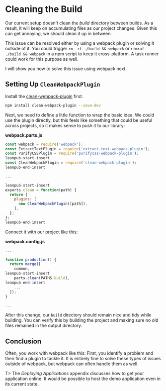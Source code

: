 # Cleaning the Build

Our current setup doesn't clean the *build* directory between builds. As a result, it will keep on accumulating files as our project changes. Given this can get annoying, we should clean it up in between.

This issue can be resolved either by using a webpack plugin or solving it outside of it. You could trigger `rm -rf ./build && webpack` or `rimraf ./build && webpack` in a npm script to keep it cross-platform. A task runner could work for this purpose as well.

I will show you how to solve this issue using webpack next.

## Setting Up `CleanWebpackPlugin`

Install the [clean-webpack-plugin](https://www.npmjs.com/package/clean-webpack-plugin) first:

```bash
npm install clean-webpack-plugin --save-dev
```

Next, we need to define a little function to wrap the basic idea. We could use the plugin directly, but this feels like something that could be useful across projects, so it makes sense to push it to our library:

**webpack.parts.js**

```javascript
const webpack = require('webpack');
const ExtractTextPlugin = require('extract-text-webpack-plugin');
const PurifyCSSPlugin = require('purifycss-webpack-plugin');
leanpub-start-insert
const CleanWebpackPlugin = require('clean-webpack-plugin');
leanpub-end-insert

...

leanpub-start-insert
exports.clean = function(path) {
  return {
    plugins: [
      new CleanWebpackPlugin([path]),
    ],
  };
};
leanpub-end-insert
```

Connect it with our project like this:

**webpack.config.js**

```javascript
...

function production() {
  return merge([
    common,
leanpub-start-insert
    parts.clean(PATHS.build),
leanpub-end-insert
    ...
  ]);
}

...
```

After this change, our `build` directory should remain nice and tidy while building. You can verify this by building the project and making sure no old files remained in the output directory.

## Conclusion

Often, you work with webpack like this: First, you identify a problem and then find a plugin to tackle it. It is entirely fine to solve these types of issues outside of webpack, but webpack can often handle them as well.

T> The *Deploying Applications* appendix discusses how to get your application online. It would be possible to host the demo application even in its current state.
